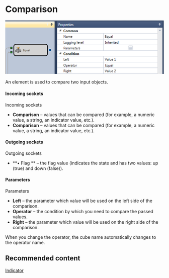 # Comparison

![Designer Comparison 00](../images/Designer_Comparison_00.png)

An element is used to compare two input objects.

#### Incoming sockets

Incoming sockets

- **Comparison** – values that can be compared (for example, a numeric value, a string, an indicator value, etc.).
- **Comparison** – values that can be compared (for example, a numeric value, a string, an indicator value, etc.).

#### Outgoing sockets

Outgoing sockets

- **• Flag ** – the flag value (indicates the state and has two values: up (true) and down (false)).

#### Parameters

Parameters

- **Left** – the parameter which value will be used on the left side of the comparison.
- **Operator** – the condition by which you need to compare the passed values.
- **Right** – the parameter which value will be used on the right side of the comparison.

When you change the operator, the cube name automatically changes to the operator name.

## Recommended content

[Indicator](Designer_Indicator.md)
